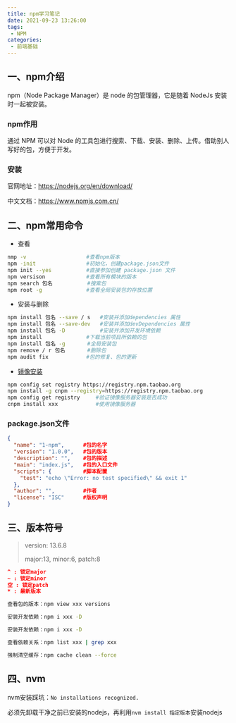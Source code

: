 ```yaml
---
title: npm学习笔记
date: 2021-09-23 13:26:00
tags:
 - NPM
categories: 
 - 前端基础
---
```



 


## 一、npm介绍

npm（Node Package Manager）是 node 的包管理器，它是随着 NodeJs 安装时一起被安装。



### npm作用

通过 NPM 可以对 Node 的工具包进行搜索、下载、安装、删除、上传。借助别人写好的包，方便于开发。

### 安装

官网地址：https://nodejs.org/en/download/

中文文档：https://www.npmjs.com.cn/



## 二、npm常用命令

- 查看

```bash
nmp -v                   #查看npm版本
npm -init                #初始化，创建package.json文件
npm init --yes           #直接参加创建 package.json 文件
npm versison             #查看所有模块的版本
npm search 包名           #搜索包
npm root -g              #查看全局安装包的存放位置
```



- 安装与删除

```bash
npm install 包名 --save / s   #安装并添加dependencies 属性
npm install 包名 --save-dev   #安装并添加devDependencies 属性
npm install 包名 -D           #安装并添加开发环境依赖
npm install              #下载当前项目所依赖的包
npm install 包名 -g       #全局安装包
npm remove / r 包名       #删除包
npm audit fix            #包的修复、包的更新
```

- [镜像安装](http://npm.taobao.org/mirrors/npm/)

```bash
npm config set registry https://registry.npm.taobao.org
npm install -g cnpm --registry=https://registry.npm.taobao.org
npm config get registry     #验证镜像服务器安装是否成功
cnpm install xxx            #使用镜像服务器
```

### package.json文件

```json
{
  "name": "1-npm",      #包的名字
  "version": "1.0.0",   #包的版本
  "description": "",    #包的描述
  "main": "index.js",   #包的入口文件
  "scripts": {          #脚本配置
    "test": "echo \"Error: no test specified\" && exit 1"
  },
  "author": "",         #作者
  "license": "ISC"      #版权声明
}

```



## 三、版本符号

> version: 13.6.8
>
> major:13, 	minor:6, 	patch:8

```json
^ : 锁定major
~ : 锁定minor
空 : 锁定patch
* : 最新版本
```

```bash
查看包的版本：npm view xxx versions

安装开发依赖：npm i xxx -D

安装开发依赖：npm i xxx -D

查看依赖关系：npm list xxx | grep xxx

强制清空缓存：npm cache clean --force

```



## 四、nvm

nvm安装踩坑：`No installations recognized.` 

必须先卸载干净之前已安装的nodejs，再利用`nvm install 指定版本`安装nodejs



